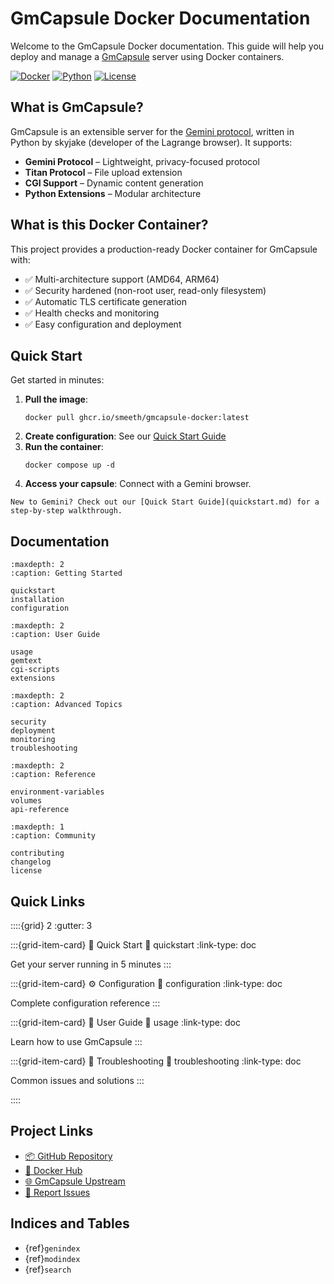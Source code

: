 # GmCapsule Docker Documentation

Welcome to the GmCapsule Docker documentation. This guide will help you deploy and manage a [GmCapsule](https://git.skyjake.fi/gemini/gmcapsule/) server using Docker containers.

[![Docker](https://img.shields.io/badge/Docker-2496ED?style=flat&logo=docker&logoColor=white)](https://www.docker.com/)
[![Python](https://img.shields.io/badge/Python-3.13-blue?style=flat&logo=python&logoColor=white)](https://www.python.org/)
[![License](https://img.shields.io/badge/License-BSD--2--Clause-green)](https://github.com/Smeeth/gmcapsule-Docker/blob/main/LICENSE)

## What is GmCapsule?

GmCapsule is an extensible server for the [Gemini protocol](https://geminiprotocol.net/), written in Python by skyjake (developer of the Lagrange browser). It supports:

- **Gemini Protocol** – Lightweight, privacy-focused protocol
- **Titan Protocol** – File upload extension
- **CGI Support** – Dynamic content generation
- **Python Extensions** – Modular architecture

## What is this Docker Container?

This project provides a production-ready Docker container for GmCapsule with:

- ✅ Multi-architecture support (AMD64, ARM64)
- ✅ Security hardened (non-root user, read-only filesystem)
- ✅ Automatic TLS certificate generation
- ✅ Health checks and monitoring
- ✅ Easy configuration and deployment

## Quick Start

Get started in minutes:

1. **Pull the image**:  
   ```
   docker pull ghcr.io/smeeth/gmcapsule-docker:latest
   ```
2. **Create configuration**: See our [Quick Start Guide](quickstart.md)
3. **Run the container**:  
   ```
   docker compose up -d
   ```
4. **Access your capsule**: Connect with a Gemini browser.

```
New to Gemini? Check out our [Quick Start Guide](quickstart.md) for a step-by-step walkthrough.
```

## Documentation

```
:maxdepth: 2
:caption: Getting Started

quickstart
installation
configuration
```

```
:maxdepth: 2
:caption: User Guide

usage
gemtext
cgi-scripts
extensions
```

```
:maxdepth: 2
:caption: Advanced Topics

security
deployment
monitoring
troubleshooting
```

```
:maxdepth: 2
:caption: Reference

environment-variables
volumes
api-reference
```

```
:maxdepth: 1
:caption: Community

contributing
changelog
license
```

## Quick Links

::::{grid} 2
:gutter: 3

:::{grid-item-card} 🚀 Quick Start
:link: quickstart
:link-type: doc

Get your server running in 5 minutes
:::

:::{grid-item-card} ⚙️ Configuration
:link: configuration
:link-type: doc

Complete configuration reference
:::

:::{grid-item-card} 📖 User Guide
:link: usage
:link-type: doc

Learn how to use GmCapsule
:::

:::{grid-item-card} 🐛 Troubleshooting
:link: troubleshooting
:link-type: doc

Common issues and solutions
:::

::::

## Project Links

- [📦 GitHub Repository](https://github.com/Smeeth/gmcapsule-Docker)
- [🐳 Docker Hub](https://hub.docker.com/r/smeeth/gmcapsule-docker)
- [🌐 GmCapsule Upstream](https://git.skyjake.fi/gemini/gmcapsule/)
- [💬 Report Issues](https://github.com/Smeeth/gmcapsule-Docker/issues)

## Indices and Tables

- {ref}`genindex`
- {ref}`modindex`
- {ref}`search`
